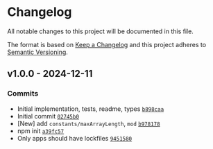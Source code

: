 # Changelog

All notable changes to this project will be documented in this file.

The format is based on [Keep a Changelog](https://keepachangelog.com/en/1.0.0/)
and this project adheres to [Semantic Versioning](https://semver.org/spec/v2.0.0.html).

## v1.0.0 - 2024-12-11

### Commits

- Initial implementation, tests, readme, types [`b898caa`](https://github.com/es-shims/math-<AWS-SECRET-KEY>8740f7bbcfd0a868fe)
- Initial commit [`02745b0`](https://github.com/es-shims/math-<AWS-SECRET-KEY>71987b55d127538d9c)
- [New] add `constants/maxArrayLength`, `mod` [`b978178`](https://github.com/es-shims/math-<AWS-SECRET-KEY>efe2137f3784f5fcc5)
- npm init [`a39fc57`](https://github.com/es-shims/math-<AWS-SECRET-KEY>a0dc56202480223be2)
- Only apps should have lockfiles [`9451580`](https://github.com/es-shims/math-<AWS-SECRET-KEY>9290042d45609ac7bd)
